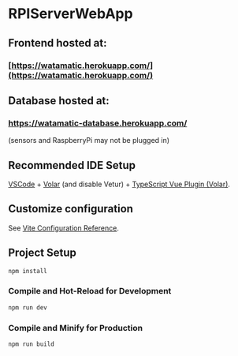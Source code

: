 # RPIServerWebApp

## Frontend hosted at:  

### [https://watamatic.herokuapp.com/](https://watamatic.herokuapp.com/)

## Database hosted at:
### https://watamatic-database.herokuapp.com/
(sensors and RaspberryPi may not be plugged in) 



## Recommended IDE Setup

[VSCode](https://code.visualstudio.com/) + [Volar](https://marketplace.visualstudio.com/items?itemName=johnsoncodehk.volar) (and disable Vetur) + [TypeScript Vue Plugin (Volar)](https://marketplace.visualstudio.com/items?itemName=johnsoncodehk.vscode-typescript-vue-plugin).

## Customize configuration

See [Vite Configuration Reference](https://vitejs.dev/config/).

## Project Setup

```sh
npm install
```

### Compile and Hot-Reload for Development

```sh
npm run dev
```

### Compile and Minify for Production

```sh
npm run build
```
